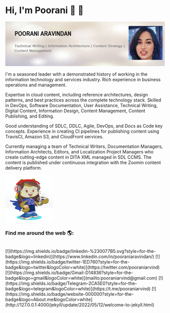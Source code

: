 # Hi, I'm Poorani 👋 👩

<img src="https://github.com/pooraniarvind/pooraniarvind.github.io/blob/master/images/new-banner.jpg" alt="banner that says Poorani Aravindan - Technical Writing | Information Architecture | Content Strategy | Content Management alongside a cartoon illustration of Poorani">

I'm a seasoned leader with a demonstrated history of working in the information technology and services industry. Rich experience in business operations and management.

Expertise in cloud content, including reference architectures, design patterns, and best practices across the complete technology stack. Skilled in DevOps, Software Documentation, User Assistance, Technical Writing, Digital Content, Information Design, Content Management, Content Publishing, and Editing.

Good understanding of SDLC, DDLC, Agile, DevOps, and Docs as Code key concepts. Experience in creating CI pipelines for publishing content using TravisCI, Amazon S3, and CloudFront services.

Currently managing a team of Technical Writers, Documentation Managers, Information Architects, Editors, and Localization Project Managers who create cutting-edge content in DITA XML managed in SDL CCMS. The content is published under continuous integration with the Zoomin content delivery platform.

<img align="center" width="150" height="150" src="https://github.com/pooraniarvind/pooraniarvind.github.io/blob/master/images/poorani-rotating.gif?raw=true">

### Find me around the web 🌎:
<br>
[!](https://img.shields.io/badge/linkedin-%230077B5.svg?style=for-the-badge&logo=linkedin)](https://www.linkedin.com/in/pooraniaravindan/)
[!](https://img.shields.io/badge/twitter-1ED760?style=for-the-badge&logo=twitter&logoColor=white)](https://twitter.com/pooraniarvind)
[!](https://img.shields.io/badge/Gmail-D14836?style=for-the-badge&logo=gmail&logoColor=white)](mailto:pooraniarvind@gmail.com)
[!](https://img.shields.io/badge/Telegram-2CA5E0?style=for-the-badge&logo=telegram&logoColor=white)](https://t.me/pooraniarvind)
[!](https://img.shields.io/badge/website-000000?style=for-the-badge&logo=About.me&logoColor=white](http://127.0.0.1:4000/jekyll/update/2022/05/12/welcome-to-jekyll.html)
